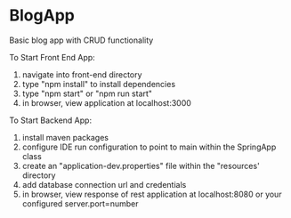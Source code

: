 # BlogApp
Basic blog app with CRUD functionality

To Start Front End App:
1. navigate into front-end directory
2. type "npm install" to install dependencies
3. type "npm start" or "npm run start" 
4. in browser, view application at localhost:3000

To Start Backend App:
1. install maven packages
2. configure IDE run configuration to point to main within the SpringApp class
3. create an "application-dev.properties" file within the "resources' directory
4. add database connection url and credentials
5. in browser, view response of rest application at localhost:8080 or your configured server.port=number 


